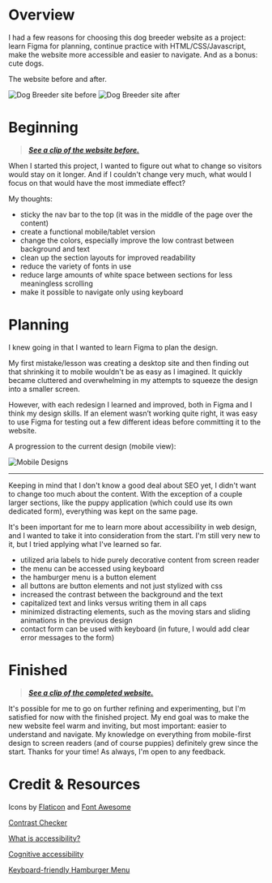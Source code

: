 

# Overview

I had a few reasons for choosing this dog breeder website as a project: 
learn Figma for planning, continue practice with HTML/CSS/Javascript, make the website more accessible and easier to navigate. 
And as a bonus: cute dogs.

The website before and after.

![Dog Breeder site before](https://i.imgur.com/nqhLG6Q.png) 
![Dog Breeder site after](https://i.imgur.com/OZNoZfb.png)

# Beginning

> [***See a clip of the website before.***](https://i.imgur.com/5xnRl8k.mp4)

When I started this project, I wanted to figure out what to change so visitors would stay on it longer. And if I couldn't change very much, what would I focus on that would have the most immediate effect?

My thoughts:
- sticky the nav bar to the top (it was in the middle of the page over the content)
- create a functional mobile/tablet version
- change the colors, especially improve the low contrast between background and text
- clean up the section layouts for improved readability
- reduce the variety of fonts in use
- reduce large amounts of white space between sections for less meaningless scrolling
- make it possible to navigate only using keyboard


# Planning

I knew going in that I wanted to learn Figma to plan the design. 

My first mistake/lesson was creating a desktop site and then finding out that shrinking it to mobile wouldn't be as easy as I imagined. It quickly became cluttered and overwhelming in my attempts to squeeze the design into a smaller screen.

However, with each redesign I learned and improved, both in Figma and I think my design skills. If an element wasn’t working quite right, it was easy to use Figma for testing out a few different ideas before committing it to the website.  

A progression to the current design (mobile view):

![Mobile Designs](https://i.imgur.com/2K2hJY1.png)

---

Keeping in mind that I don't know a good deal about SEO yet, I didn't want to change too much about the content. With the exception of a couple larger sections, like the puppy application (which could use its own dedicated form), everything was kept on the same page. 

It's been important for me to learn more about accessibility in web design, and I wanted to take it into consideration from the start. I'm still very new to it, but I tried applying what I've learned so far.

- utilized aria labels to hide purely decorative content from screen reader
- the menu can be accessed using keyboard
- the hamburger menu is a button element
- all buttons are button elements and not just stylized with css
- increased the contrast between the background and the text
- capitalized text and links versus writing them in all caps
- minimized distracting elements, such as the moving stars and sliding animations in the previous design
- contact form can be used with keyboard (in future, I would add clear error messages to the form)



# Finished

> [***See a clip of the completed website.***](https://i.imgur.com/cqneslK.mp4)

It's possible for me to go on further refining and experimenting, but I'm satisfied for now with the finished project. My end goal was to make the new website feel warm and inviting, but most important: easier to understand and navigate. My knowledge on everything from mobile-first design to screen readers (and of course puppies) definitely grew since the start. Thanks for your time! As always, I'm open to any feedback.


# Credit & Resources

Icons by [Flaticon](www.flaticon.com) and [Font Awesome](https://fontawesome.com/)

[Contrast Checker](https://webaim.org/resources/contrastchecker/)

[What is accessibility?](https://developer.mozilla.org/en-US/docs/Learn/Accessibility/What_is_accessibility)

[Cognitive accessibility](https://developer.mozilla.org/en-US/docs/Web/Accessibility/Cognitive_accessibility)

[Keyboard-friendly Hamburger Menu](https://www.impressivewebs.com/accessible-keyboard-friendly-hamburger-menu-slide-out-navigation/)